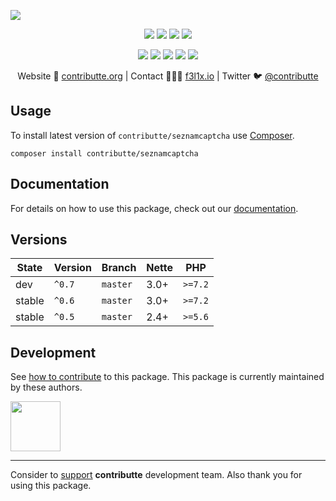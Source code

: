 ![](https://heatbadger.now.sh/github/readme/contributte/seznamcaptcha/)

<p align=center>
  <a href="https://github.com/contributte/seznamcaptcha/actions"><img src="https://badgen.net/github/checks/contributte/seznamcaptcha/master?cache=300"></a>
  <a href="https://coveralls.io/r/contributte/seznamcaptcha"><img src="https://badgen.net/coveralls/c/github/contributte/seznamcaptcha?cache=300"></a>
  <a href="https://packagist.org/packages/contributte/seznamcaptcha"><img src="https://badgen.net/packagist/dm/contributte/seznamcaptcha"></a>
  <a href="https://packagist.org/packages/contributte/seznamcaptcha"><img src="https://badgen.net/packagist/v/contributte/seznamcaptcha"></a>
</p>
<p align=center>
  <a href="https://packagist.org/packages/contributte/seznamcaptcha"><img src="https://badgen.net/packagist/php/contributte/seznamcaptcha"></a>
  <a href="https://github.com/contributte/seznamcaptcha"><img src="https://badgen.net/github/license/contributte/seznamcaptcha"></a>
  <a href="https://bit.ly/ctteg"><img src="https://badgen.net/badge/support/gitter/cyan"></a>
  <a href="https://bit.ly/cttfo"><img src="https://badgen.net/badge/support/forum/yellow"></a>
  <a href="https://contributte.org/partners.html"><img src="https://badgen.net/badge/sponsor/donations/F96854"></a>
</p>

<p align=center>
Website 🚀 <a href="https://contributte.org">contributte.org</a> | Contact 👨🏻‍💻 <a href="https://f3l1x.io">f3l1x.io</a> | Twitter 🐦 <a href="https://twitter.com/contributte">@contributte</a>
</p>

## Usage

To install latest version of `contributte/seznamcaptcha` use [Composer](https://getcomposer.com).

```
composer install contributte/seznamcaptcha
```

## Documentation

For details on how to use this package, check out our [documentation](.docs).

## Versions

| State       | Version | Branch   | Nette | PHP     |
|-------------|---------|----------|-------|---------|
| dev         | `^0.7`  | `master` | 3.0+  | `>=7.2` |
| stable      | `^0.6`  | `master` | 3.0+  | `>=7.2` |
| stable      | `^0.5`  | `master` | 2.4+  | `>=5.6` |

## Development

See [how to contribute](https://contributte.org) to this package. This package is currently maintained by these authors.

<a href="https://github.com/f3l1x">
    <img width="80" height="80" src="https://avatars2.githubusercontent.com/u/538058?v=3&s=80">
</a>

-----

Consider to [support](https://contributte.org/partners) **contributte** development team.
Also thank you for using this package.
